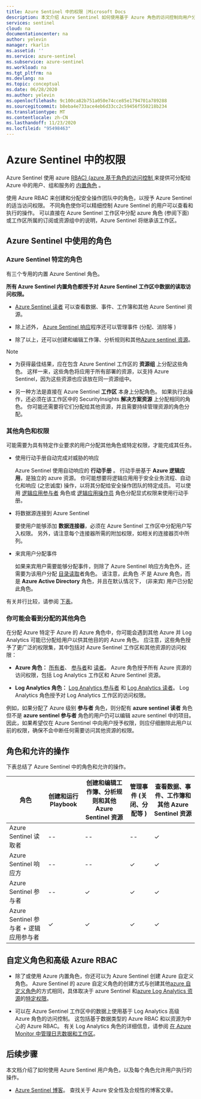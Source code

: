 ```yaml
---
title: Azure Sentinel 中的权限 |Microsoft Docs
description: 本文介绍 Azure Sentinel 如何使用基于 Azure 角色的访问控制向用户分配权限，并标识每个角色允许的操作。
services: sentinel
cloud: na
documentationcenter: na
author: yelevin
manager: rkarlin
ms.assetid: ''
ms.service: azure-sentinel
ms.subservice: azure-sentinel
ms.workload: na
ms.tgt_pltfrm: na
ms.devlang: na
ms.topic: conceptual
ms.date: 06/28/2020
ms.author: yelevin
ms.openlocfilehash: 9c100ca82b751a050e74cce85e1794701a789288
ms.sourcegitcommit: b8eba4e733ace4eb6d33cc2c59456f550218b234
ms.translationtype: MT
ms.contentlocale: zh-CN
ms.lasthandoff: 11/23/2020
ms.locfileid: "95498463"
---
```

# <a name="permissions-in-azure-sentinel"></a>Azure Sentinel 中的权限

Azure Sentinel 使用 azure [RBAC)  (azure 基于角色的访问控制 ](../role-based-access-control/role-assignments-portal.md) 来提供可分配给 Azure 中的用户、组和服务的 [内置角色](../role-based-access-control/built-in-roles.md) 。

使用 Azure RBAC 来创建和分配安全操作团队中的角色，以授予 Azure Sentinel 的适当访问权限。 不同角色使你可以精细控制 Azure Sentinel 的用户可以查看和执行的操作。 可以直接在 Azure Sentinel 工作区中分配 azure 角色 (参阅下面) 或工作区所属的订阅或资源组中的说明，Azure Sentinel 将继承该工作区。

## <a name="roles-for-working-in-azure-sentinel"></a>Azure Sentinel 中使用的角色

### <a name="azure-sentinel-specific-roles"></a>Azure Sentinel 特定的角色

有三个专用的内置 Azure Sentinel 角色。

**所有 Azure Sentinel 内置角色都授予对 Azure Sentinel 工作区中数据的读取访问权限。**

- [Azure Sentinel 读者](../role-based-access-control/built-in-roles.md#azure-sentinel-reader) 可以查看数据、事件、工作簿和其他 Azure Sentinel 资源。

- 除上述外， [Azure Sentinel 响应](../role-based-access-control/built-in-roles.md#azure-sentinel-responder)程序还可以管理事件 (分配、消除等 ) 

- 除了以上，还可以创建和编辑工作簿、分析规则和其他[Azure sentinel 资源](../role-based-access-control/built-in-roles.md#azure-sentinel-contributor)。

> [!NOTE]
>
> - 为获得最佳结果，应在包含 Azure Sentinel 工作区的 **资源组** 上分配这些角色。 这样一来，这些角色将应用于所有部署的资源，以支持 Azure Sentinel，因为这些资源也应该放在同一资源组中。
>
> - 另一种方法是直接在 Azure Sentinel **工作区** 本身上分配角色。 如果执行此操作，还必须在该工作区中的 SecurityInsights **解决方案资源** 上分配相同的角色。 你可能还需要将它们分配给其他资源，并且需要持续管理资源的角色分配。

### <a name="additional-roles-and-permissions"></a>其他角色和权限

可能需要为具有特定作业要求的用户分配其他角色或特定权限，才能完成其任务。

- 使用行动手册自动完成对威胁的响应

    Azure Sentinel 使用自动响应的 **行动手册** 。 行动手册基于 **Azure 逻辑应用**，是独立的 azure 资源。 你可能想要将逻辑应用用于安全业务流程、自动化和响应 (之忠诚度) 操作，以将其分配给安全操作团队的特定成员。 可以使用 [逻辑应用参与者](../role-based-access-control/built-in-roles.md#logic-app-contributor) 角色或 [逻辑应用操作员](../role-based-access-control/built-in-roles.md#logic-app-operator) 角色分配显式权限来使用行动手册。

- 将数据源连接到 Azure Sentinel

    要使用户能够添加 **数据连接器**，必须在 Azure Sentinel 工作区中分配用户写入权限。 另外，请注意每个连接器所需的附加权限，如相关的连接器页中所列。

- 来宾用户分配事件

    如果来宾用户需要能够分配事件，则除了 Azure Sentinel 响应方角色外，还需要为该用户分配 [目录读取](../active-directory/roles/permissions-reference.md#directory-readers)者角色。 请注意，此角色 *不* 是 Azure 角色，而是 **Azure Active Directory** 角色，并且在默认情况下， (非来宾) 用户已分配此角色。 

有关并行比较，请参阅 [下表](#roles-and-allowed-actions)。

### <a name="other-roles-you-might-see-assigned"></a>你可能会看到分配的其他角色

在分配 Azure 特定于 Azure 的 Azure 角色中，你可能会遇到其他 Azure 并 Log Analytics 可能已分配给用户以供其他目的的 Azure 角色。 应注意，这些角色授予了更广泛的权限集，其中包括对 Azure Sentinel 工作区和其他资源的访问权限：

- **Azure 角色：** [所有者](../role-based-access-control/built-in-roles.md#owner)、 [参与者](../role-based-access-control/built-in-roles.md#contributor)和 [读者](../role-based-access-control/built-in-roles.md#reader)。 Azure 角色授予所有 Azure 资源的访问权限，包括 Log Analytics 工作区和 Azure Sentinel 资源。

- **Log Analytics 角色：** [Log Analytics 参与者](../role-based-access-control/built-in-roles.md#log-analytics-contributor) 和 [Log Analytics 读者](../role-based-access-control/built-in-roles.md#log-analytics-reader)。 Log Analytics 角色授予对 Log Analytics 工作区的访问权限。 

例如，如果分配了 Azure 级别 **参与者** 角色，则分配有 **azure sentinel 读者** 角色但不是 **azure sentinel 参与者** 角色的用户仍可以编辑 azure sentinel 中的项目。 因此，如果希望仅在 Azure Sentinel 中向用户授予权限，则应仔细删除此用户以前的权限，确保不会中断任何需要访问其他资源的权限。

## <a name="roles-and-allowed-actions"></a>角色和允许的操作

下表总结了 Azure Sentinel 中的角色和允许的操作。 

| 角色 | 创建和运行 Playbook| 创建和编辑工作簿、分析规则和其他 Azure Sentinel 资源 | 管理事件 (关闭、分配等 )  | 查看数据、事件、工作簿和其他 Azure Sentinel 资源 |
|---|---|---|---|---|
| Azure Sentinel 读取者 | -- | -- | -- | &#10003; |
| Azure Sentinel 响应方 | -- | -- | &#10003; | &#10003; |
| Azure Sentinel 参与者 | -- | &#10003; | &#10003; | &#10003; |
| Azure Sentinel 参与者 + 逻辑应用参与者 | &#10003; | &#10003; | &#10003; | &#10003; |

## <a name="custom-roles-and-advanced-azure-rbac"></a>自定义角色和高级 Azure RBAC

- 除了或使用 Azure 内置角色，你还可以为 Azure Sentinel 创建 Azure 自定义角色。 Azure Sentinel 的 azure 自定义角色的创建方式与创建其他[azure 自定义角色](../role-based-access-control/custom-roles-rest.md#create-a-custom-role)的方式相同，具体取决于 azure Sentinel 和[azure Log Analytics 资源](../role-based-access-control/resource-provider-operations.md#microsoftoperationalinsights)的[特定权限](../role-based-access-control/resource-provider-operations.md#microsoftsecurityinsights)。

- 可以在 Azure Sentinel 工作区中的数据上使用基于 Log Analytics 高级 Azure 角色的访问控制。 这包括基于数据类型的 Azure RBAC 和以资源为中心的 Azure RBAC。 有关 Log Analytics 角色的详细信息，请参阅 [在 Azure Monitor 中管理日志数据和工作区](../azure-monitor/platform/manage-access.md#manage-access-using-workspace-permissions)。

## <a name="next-steps"></a>后续步骤

本文档介绍了如何使用 Azure Sentinel 用户角色，以及每个角色允许用户执行的操作。

* [Azure Sentinel 博客](https://aka.ms/azuresentinelblog)。 查找关于 Azure 安全性及合规性的博客文章。

